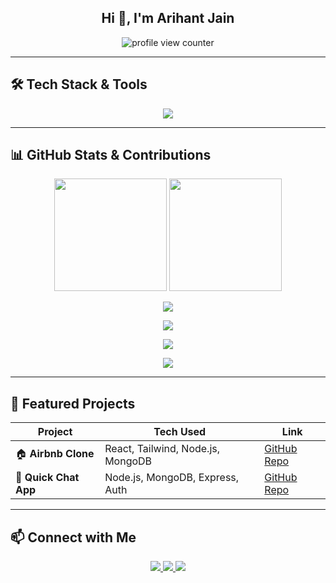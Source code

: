 <!-- Profile Header -->
<h2 align="center">Hi 👋, I'm Arihant Jain</h2>
<p align="center">
  <img src="https://komarev.com/ghpvc/?username=ARIHANT218&label=Profile%20views&color=0e75b6&style=flat" alt="profile view counter" />
</p>

---

## 🛠️ Tech Stack & Tools

<p align="center">
  <img src="https://skillicons.dev/icons?i=html,css,js,react,nodejs,express,mongodb,tailwind,git,github,python,c" />
</p>

---

## 📊 GitHub Stats & Contributions

<p align="center">
  <img src="https://github-readme-stats.vercel.app/api?username=ARIHANT218&show_icons=true&theme=tokyonight&count_private=true" height="180" />
  <img src="https://github-readme-streak-stats.herokuapp.com/?user=ARIHANT218&theme=tokyonight" height="180" />
</p>

<p align="center">
  <img src="https://github-readme-stats.vercel.app/api/top-langs/?username=ARIHANT218&layout=compact&theme=tokyonight" />
</p>

<p align="center">
  <img src="https://github-profile-summary-cards.vercel.app/api/cards/profile-details?username=ARIHANT218&theme=tokyonight" />
</p>

<p align="center">
  <img src="https://github-profile-trophy.vercel.app/?username=ARIHANT218&theme=tokyonight&row=1&no-bg=true" />
</p>

<p align="center">
  <img src="https://github-readme-activity-graph.cyclic.app/graph?username=ARIHANT218&theme=tokyonight&hide_border=true&area=true" />
</p>

---

## 🔗 Featured Projects

| Project | Tech Used | Link |
|--------|-----------|------|
| 🏠 **Airbnb Clone** | React, Tailwind, Node.js, MongoDB | [GitHub Repo](https://github.com/ARIHANT218/AIRBNB-PROJECT) |
| 💬 **Quick Chat App** | Node.js, MongoDB, Express, Auth | [GitHub Repo](https://github.com/ARIHANT218/Quick-Chat) |

---

## 📫 Connect with Me

<p align="center">
  <a href="https://www.linkedin.com/in/arihant-jain-25b070280/">
    <img src="https://skillicons.dev/icons?i=linkedin" />
  </a>
  <a href="mailto:arihantjainofficial@gmail.com">
    <img src="https://skillicons.dev/icons?i=gmail" />
  </a>
  <a href="https://github.com/ARIHANT218">
    <img src="https://skillicons.dev/icons?i=github" />
  </a>
</p>
